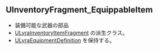 ## UInventoryFragment_EquippableItem

* 装備可能な武器の部品
* [ULyraInventoryItemFragment] の派生クラス。
* [ULyraEquipmentDefinition] を保持する。





<!--- ページ内のリンク --->

<!--- 自前の画像へのリンク --->

<!--- generated --->
[ULyraEquipmentDefinition]: ../../Lyra/Equipment/ULyraEquipmentDefinition.md#ulyraequipmentdefinition
[ULyraInventoryItemFragment]: ../../Lyra/Inventory/ULyraInventoryItemFragment.md#ulyrainventoryitemfragment
